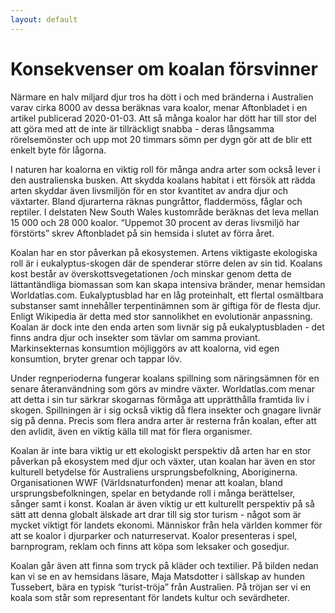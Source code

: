```yaml
---
layout: default
---
```

# Konsekvenser om koalan försvinner
Närmare en halv miljard djur tros ha dött i och med bränderna i Australien varav cirka 8000 av dessa beräknas vara koalor, menar Aftonbladet i en artikel publicerad 2020-01-03. 
Att så många koalor har dött har till stor del att göra med att de inte är tillräckligt snabba - deras långsamma rörelsemönster och upp mot 20 timmars sömn per dygn gör att de blir ett enkelt byte för lågorna. 

I naturen har koalorna en viktig roll för många andra arter som också lever i den australienska busken. Att skydda koalans habitat i ett försök att rädda arten skyddar även livsmiljön för en stor kvantitet av andra djur och växtarter. Bland djurarterna räknas pungråttor, fladdermöss, fåglar och reptiler. I delstaten New South Wales kustområde beräknas det leva mellan 15 000 och 28 000 koalor. “Uppemot 30 procent av deras livsmiljö har förstörts” skrev Aftonbladet på sin hemsida i slutet av förra året. 

Koalan har en stor påverkan på ekosystemen. Artens viktigaste ekologiska roll är i eukalyptus-skogen där de spenderar större delen av sin tid. Koalans kost består av överskottsvegetationen /och minskar genom detta de lättantändliga biomassan som kan skapa intensiva bränder, menar hemsidan Worldatlas.com. Eukalyptusblad har en låg proteinhalt, ett flertal osmältbara substanser samt innehåller terpentinämnen som är giftiga för de flesta djur. Enligt Wikipedia är detta med stor sannolikhet en evolutionär anpassning. Koalan är dock inte den enda arten som livnär sig på eukalyptusbladen - det finns andra djur och insekter som tävlar om samma proviant. Markinsekternas konsumtion möjliggörs av att koalorna, vid egen konsumtion, bryter grenar och tappar löv. 

Under regnperioderna fungerar koalans spillning som näringsämnen för en senare återanvändning som görs av mindre växter. Worldatlas.com menar att detta i sin tur särkrar skogarnas förmåga att upprätthålla framtida liv i skogen. Spillningen är i sig också viktig då flera insekter och gnagare livnär sig på denna. Precis som flera andra arter är resterna från koalan, efter att den avlidit, även en viktig källa till mat för flera organismer.
	
Koalan är inte bara viktig ur ett ekologiskt perspektiv då arten har en stor påverkan på ekosystem med djur och växter, utan koalan har även en stor kulturell betydelse för Australiens ursprungsbefolkning, Aboriginerna. Organisationen WWF (Världsnaturfonden) menar att koalan, bland ursprungsbefolkningen, spelar en betydande roll i många berättelser, sånger samt i konst. Koalan är även viktig ur ett kulturellt perspektiv på så sätt att denna globalt älskade art drar till sig stor turism - något som är mycket viktigt för landets ekonomi. Människor från hela världen kommer för att se koalor i djurparker och naturreservat. Koalor presenteras i spel, barnprogram, reklam och finns att köpa som leksaker och gosedjur. 

Koalan går även att finna som tryck på kläder och textilier. På bilden nedan kan vi se en av hemsidans läsare, Maja Matsdotter i sällskap av hunden Tussebert, bära en typisk “turist-tröja” från Australien. På tröjan ser vi en koala som står som representant för landets kultur och sevärdheter. 

